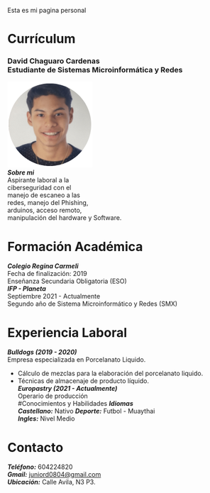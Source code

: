 Esta es mi pagina personal 
# Currículum 
### David Chaguaro Cardenas <br> Estudiante de Sistemas Microinformática y Redes
![imagen](yo.PNG) <br>
***Sobre mi*** <br>
Aspirante laboral a la <br> ciberseguridad con el <br> manejo de escaneo a las <br>
redes, manejo del Phishing, <br> arduinos, acceso remoto, <br> manipulación 
del hardware y Software.
# Formación Académica 
***Colegio Regina Carmeli*** <br>
Fecha de finalización: 2019 <br>
Enseñanza Secundaria Obligatoria (ESO) <br>
***IFP - Planeta*** <br>
Septiembre 2021 - Actualmente <br>
Segundo año de Sistema Microinformático y Redes (SMX)

# Experiencia Laboral 
***Bulldogs (2019 - 2020)*** <br>
Empresa especializada en Porcelanato Liquido. <br>
- Cálculo de mezclas para la elaboración del porcelanato liquido. <br>
- Técnicas de almacenaje de producto líquido. <br>
***Europastry (2021 - Actualmente)*** <br>
Operario de producción <br>
 #Conocimientos y Habilidades
 ***Idiomas*** <br>
 ***Castellano:*** Nativo   ***Deporte:*** Futbol - Muaythai <br>
 ***Ingles:*** Nivel Medio <br>
 # Contacto
 ***Teléfono:*** 604224820 <br>
 ***Gmail:*** juniord0804@gmail.com <br>
 ***Ubicación:*** Calle Avila, N3 P3.
